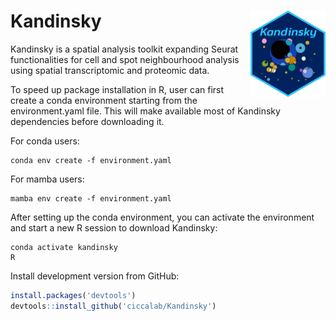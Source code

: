 # Kandinsky <img src="man/figures/logo.png" align="right" height="138" alt="" />
Kandinsky is a spatial analysis toolkit expanding Seurat functionalities for cell and spot neighbourhood analysis using spatial transcriptomic and proteomic data.

To speed up package installation in R, user can first create a conda environment starting from the environment.yaml file.
This will make available most of Kandinsky dependencies before downloading it.

For conda users:
```
conda env create -f environment.yaml
```

For mamba users:
```
mamba env create -f environment.yaml
```

After setting up the conda environment, you can activate the environment and start a new R session to download Kandinsky:

```
conda activate kandinsky
R
```

Install development version from GitHub:
```r
install.packages('devtools')
devtools::install_github('ciccalab/Kandinsky')
```
